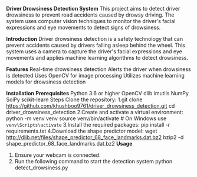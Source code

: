 
**Driver Drowsiness Detection System**
This project aims to detect driver drowsiness to prevent road accidents caused by drowsy driving. 
The system uses computer vision techniques to monitor the driver's facial expressions and eye movements to detect signs of drowsiness.


**Introduction**
Driver drowsiness detection is a safety technology that can prevent accidents caused by drivers falling asleep behind the wheel.
This system uses a camera to capture the driver's facial expressions and eye movements and applies machine learning algorithms to detect drowsiness.

**Features**
Real-time drowsiness detection
Alerts the driver when drowsiness is detected
Uses OpenCV for image processing
Utilizes machine learning models for drowsiness detection

**Installation**
**Prerequisites**
Python 3.6 or higher
OpenCV
dlib
imutils
NumPy
SciPy
scikit-learn
Steps
Clone the repository:
1.git clone https://github.com/khushboo9761/driver_drowsiness_detection.git
cd driver_drowsiness_detection
2.Create and activate a virtual environment:
python -m venv venv
source venv/bin/activate   # On Windows use `venv\Scripts\activate`
3.Install the required packages:
pip install -r requirements.txt
4.Download the shape predictor model:
wget http://dlib.net/files/shape_predictor_68_face_landmarks.dat.bz2
bzip2 -d shape_predictor_68_face_landmarks.dat.bz2
**Usage**
1. Ensure your webcam is connected.
2. Run the following command to start the detection system
   python detect_drowsiness.py
